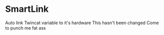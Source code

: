 # SmartLink
Auto link Twincat variable to it's hardware
This hasn't been changed
Come to punch me fat ass
